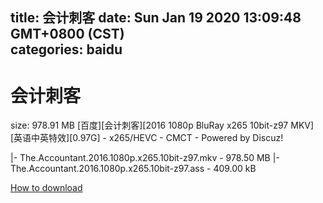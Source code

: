 
title: 会计刺客
date: Sun Jan 19 2020 13:09:48 GMT+0800 (CST)    
categories: baidu
---

# 会计刺客
size: 978.91 MB
 [百度][会计刺客][2016 1080p BluRay x265 10bit-z97 MKV][英语中英特效][0.97G] - x265/HEVC - CMCT - Powered by Discuz!
 
|- The.Accountant.2016.1080p.x265.10bit-z97.mkv - 978.50 MB
|- The.Accountant.2016.1080p.x265.10bit-z97.ass - 409.00 kB

[How to download](https://bpcam.bemobtrk.com/go/2ceec3aa-1ca2-46d6-b9ff-aaa5c184517c?jno=825)